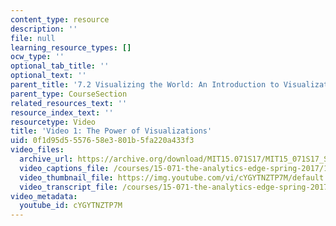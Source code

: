 ```yaml
---
content_type: resource
description: ''
file: null
learning_resource_types: []
ocw_type: ''
optional_tab_title: ''
optional_text: ''
parent_title: '7.2 Visualizing the World: An Introduction to Visualization'
parent_type: CourseSection
related_resources_text: ''
resource_index_text: ''
resourcetype: Video
title: 'Video 1: The Power of Visualizations'
uid: 0f1d95d5-5576-58e3-801b-5fa220a433f3
video_files:
  archive_url: https://archive.org/download/MIT15.071S17/MIT15_071S17_Session_7.2.01_300k.mp4
  video_captions_file: /courses/15-071-the-analytics-edge-spring-2017/1b0b16a9d3fc55e2ada2324daeee5281_cYGYTNZTP7M.vtt
  video_thumbnail_file: https://img.youtube.com/vi/cYGYTNZTP7M/default.jpg
  video_transcript_file: /courses/15-071-the-analytics-edge-spring-2017/85d078cb03ab5f1454d4cffa7b9428d6_cYGYTNZTP7M.pdf
video_metadata:
  youtube_id: cYGYTNZTP7M
---
```

